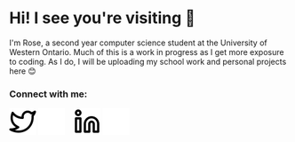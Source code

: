 #  Hi! I see you're visiting 👀
I'm Rose, a second year computer science student at the University of Western Ontario. Much of this is a work in progress as I get more exposure to coding. As I do, I will be uploading my school work and personal projects here 😊 

### Connect with me:

[![website](./img/twitter-light.svg)](https://twitter.com/MemoriaNoctis#gh-light-mode-only)
[![website](./img/twitter-dark.svg)](https://twitter.com/MemoriaNoctis#gh-dark-mode-only)
&nbsp;&nbsp;
[![website](./img/linkedin-light.svg)](https://www.linkedin.com/in/rose-gao-27240a200/#gh-light-mode-only)
[![website](./img/linkedin-dark.svg)](https://www.linkedin.com/in/rose-gao-27240a200/#gh-dark-mode-only)
&nbsp;&nbsp;
